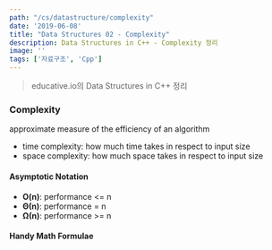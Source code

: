 ```yaml
---
path: "/cs/datastructure/complexity"
date: '2019-06-08'
title: "Data Structures 02 - Complexity"
description: Data Structures in C++ - Complexity 정리
image: ''
tags: ['자료구조', 'Cpp']
---
```

> educative.io의 Data Structures in C++ 정리

### Complexity
approximate measure of the efficiency of an algorithm
- time complexity: how much time takes in respect to input size
- space complexity: how much space takes in respect to input size

#### Asymptotic Notation
- __O(n)__: performance <= n
- __Θ(n)__: performance = n
- __Ω(n)__: performance >= n

#### Handy Math Formulae
